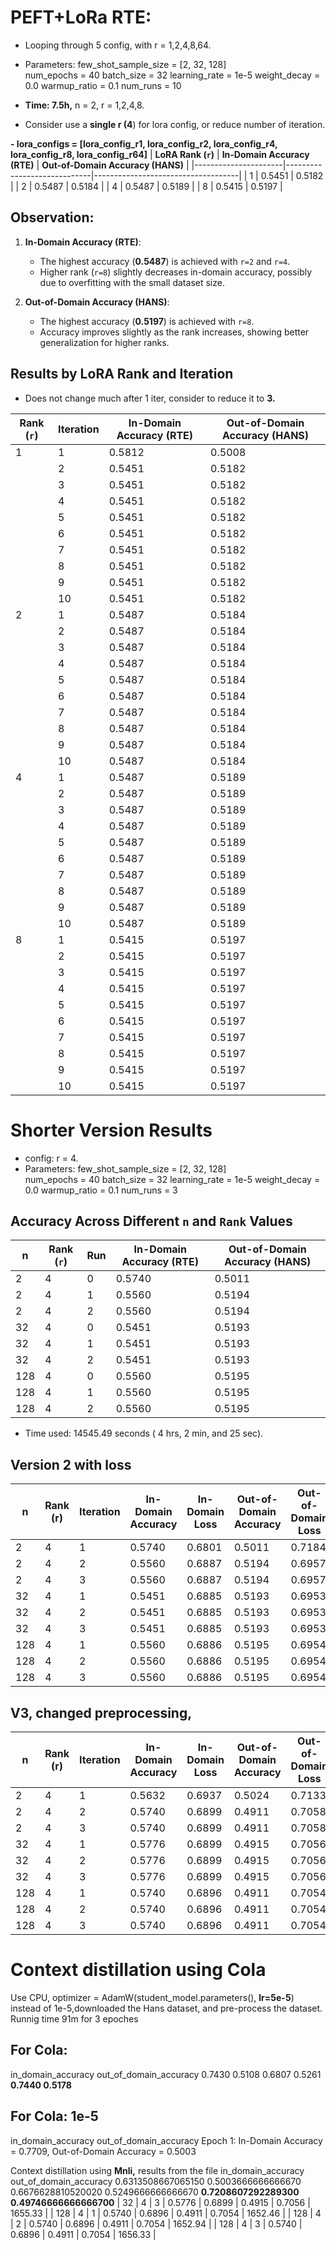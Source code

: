 # PEFT+LoRa RTE:
- Looping through 5 config, with r = 1,2,4,8,64. 
- Parameters:
    few_shot_sample_size = [2, 32, 128]  
    num_epochs = 40
    batch_size = 32
    learning_rate = 1e-5
    weight_decay = 0.0
    warmup_ratio = 0.1
    num_runs = 10
  
- **Time: 7.5h,** n = 2, r = 1,2,4,8.
- Consider use a **single r (4**) for lora config, or reduce number of iteration.

**- lora_configs = [lora_config_r1, lora_config_r2, lora_config_r4, lora_config_r8, lora_config_r64]**
| **LoRA Rank (`r`)** | **In-Domain Accuracy (RTE)** | **Out-of-Domain Accuracy (HANS)** |
|----------------------|-----------------------------|------------------------------------|
| 1                    | 0.5451                     | 0.5182                            |
| 2                    | 0.5487                     | 0.5184                            |
| 4                    | 0.5487                     | 0.5189                            |
| 8                    | 0.5415                     | 0.5197                            |

## Observation:
1. **In-Domain Accuracy (RTE)**:
   - The highest accuracy (**0.5487**) is achieved with `r=2` and `r=4`.
   - Higher rank (`r=8`) slightly decreases in-domain accuracy, possibly due to overfitting with the small dataset size.

2. **Out-of-Domain Accuracy (HANS)**:
   - The highest accuracy (**0.5197**) is achieved with `r=8`.
   - Accuracy improves slightly as the rank increases, showing better generalization for higher ranks.

## Results by LoRA Rank and Iteration
- Does not change much after 1 iter, consider to reduce it to **3.**

| **Rank (`r`)** | **Iteration** | **In-Domain Accuracy (RTE)** | **Out-of-Domain Accuracy (HANS)** |
|----------------|---------------|------------------------------|------------------------------------|
| 1              | 1             | 0.5812                      | 0.5008                            |
|                | 2             | 0.5451                      | 0.5182                            |
|                | 3             | 0.5451                      | 0.5182                            |
|                | 4             | 0.5451                      | 0.5182                            |
|                | 5             | 0.5451                      | 0.5182                            |
|                | 6             | 0.5451                      | 0.5182                            |
|                | 7             | 0.5451                      | 0.5182                            |
|                | 8             | 0.5451                      | 0.5182                            |
|                | 9             | 0.5451                      | 0.5182                            |
|                | 10            | 0.5451                      | 0.5182                            |
| 2              | 1             | 0.5487                      | 0.5184                            |
|                | 2             | 0.5487                      | 0.5184                            |
|                | 3             | 0.5487                      | 0.5184                            |
|                | 4             | 0.5487                      | 0.5184                            |
|                | 5             | 0.5487                      | 0.5184                            |
|                | 6             | 0.5487                      | 0.5184                            |
|                | 7             | 0.5487                      | 0.5184                            |
|                | 8             | 0.5487                      | 0.5184                            |
|                | 9             | 0.5487                      | 0.5184                            |
|                | 10            | 0.5487                      | 0.5184                            |
| 4              | 1             | 0.5487                      | 0.5189                            |
|                | 2             | 0.5487                      | 0.5189                            |
|                | 3             | 0.5487                      | 0.5189                            |
|                | 4             | 0.5487                      | 0.5189                            |
|                | 5             | 0.5487                      | 0.5189                            |
|                | 6             | 0.5487                      | 0.5189                            |
|                | 7             | 0.5487                      | 0.5189                            |
|                | 8             | 0.5487                      | 0.5189                            |
|                | 9             | 0.5487                      | 0.5189                            |
|                | 10            | 0.5487                      | 0.5189                            |
| 8              | 1             | 0.5415                      | 0.5197                            |
|                | 2             | 0.5415                      | 0.5197                            |
|                | 3             | 0.5415                      | 0.5197                            |
|                | 4             | 0.5415                      | 0.5197                            |
|                | 5             | 0.5415                      | 0.5197                            |
|                | 6             | 0.5415                      | 0.5197                            |
|                | 7             | 0.5415                      | 0.5197                            |
|                | 8             | 0.5415                      | 0.5197                            |
|                | 9             | 0.5415                      | 0.5197                            |
|                | 10            | 0.5415                      | 0.5197                            |

# Shorter Version Results
- config: r = 4. 
- Parameters:
    few_shot_sample_size = [2, 32, 128]  
    num_epochs = 40
    batch_size = 32
    learning_rate = 1e-5
    weight_decay = 0.0
    warmup_ratio = 0.1
    num_runs = 3
## **Accuracy Across Different `n` and `Rank` Values**

| **n** | **Rank (`r`)** | **Run** | **In-Domain Accuracy (RTE)** | **Out-of-Domain Accuracy (HANS)** |
|-------|----------------|---------|------------------------------|------------------------------------|
| 2     | 4              | 0       | 0.5740                       | 0.5011                            |
| 2     | 4              | 1       | 0.5560                       | 0.5194                            |
| 2     | 4              | 2       | 0.5560                       | 0.5194                            |
| 32    | 4              | 0       | 0.5451                       | 0.5193                            |
| 32    | 4              | 1       | 0.5451                       | 0.5193                            |
| 32    | 4              | 2       | 0.5451                       | 0.5193                            |
| 128   | 4              | 0       | 0.5560                       | 0.5195                            |
| 128   | 4              | 1       | 0.5560                       | 0.5195                            |
| 128   | 4              | 2       | 0.5560                       | 0.5195                            |

- Time used: 14545.49 seconds ( 4 hrs, 2 min, and 25 sec).

## Version 2 with loss
| n   | Rank (r) | Iteration | In-Domain Accuracy | In-Domain Loss | Out-of-Domain Accuracy | Out-of-Domain Loss | Training Time (s) |
|-----|----------|-----------|---------------------|----------------|------------------------|--------------------|-------------------|
| 2   | 4        | 1         | 0.5740             | 0.6801         | 0.5011                | 0.7184            | 1681.40           |
| 2   | 4        | 2         | 0.5560             | 0.6887         | 0.5194                | 0.6957            | 1639.94           |
| 2   | 4        | 3         | 0.5560             | 0.6887         | 0.5194                | 0.6957            | 1633.31           |
| 32  | 4        | 1         | 0.5451             | 0.6885         | 0.5193                | 0.6953            | 1606.59           |
| 32  | 4        | 2         | 0.5451             | 0.6885         | 0.5193                | 0.6953            | 1605.87           |
| 32  | 4        | 3         | 0.5451             | 0.6885         | 0.5193                | 0.6953            | 1606.76           |
| 128 | 4        | 1         | 0.5560             | 0.6886         | 0.5195                | 0.6954            | 1609.49           |
| 128 | 4        | 2         | 0.5560             | 0.6886         | 0.5195                | 0.6954            | 1608.66           |
| 128 | 4        | 3         | 0.5560             | 0.6886         | 0.5195                | 0.6954            | 1608.39           |

## V3, changed preprocessing,
| n   | Rank (r) | Iteration | In-Domain Accuracy | In-Domain Loss | Out-of-Domain Accuracy | Out-of-Domain Loss | Training Time (s) |
|-----|----------|-----------|--------------------|----------------|------------------------|--------------------|-------------------|
| 2   | 4        | 1         | 0.5632             | 0.6937         | 0.5024                 | 0.7133             | 5028.39           |
| 2   | 4        | 2         | 0.5740             | 0.6899         | 0.4911                 | 0.7058             | 1679.97           |
| 2   | 4        | 3         | 0.5740             | 0.6899         | 0.4911                 | 0.7058             | 1676.13           |
| 32  | 4        | 1         | 0.5776             | 0.6899         | 0.4915                 | 0.7056             | 1656.11           |
| 32  | 4        | 2         | 0.5776             | 0.6899         | 0.4915                 | 0.7056             | 1655.48           |
| 32  | 4        | 3         | 0.5776             | 0.6899         | 0.4915                 | 0.7056             | 1655.33           |
| 128 | 4        | 1         | 0.5740             | 0.6896         | 0.4911                 | 0.7054             | 1652.46           |
| 128 | 4        | 2         | 0.5740             | 0.6896         | 0.4911                 | 0.7054             | 1652.94           |
| 128 | 4        | 3         | 0.5740             | 0.6896         | 0.4911                 | 0.7054             | 1656.33           |


# Context distillation using Cola
Use CPU, optimizer = AdamW(student_model.parameters(), **lr=5e-5**) instead of 1e-5,downloaded the Hans dataset, and pre-process the dataset.
Runnig time 91m for 3 epoches

## For Cola:
in_domain_accuracy	out_of_domain_accuracy
0.7430	0.5108
0.6807	0.5261
**0.7440	0.5178**

## For Cola: 1e-5
in_domain_accuracy	out_of_domain_accuracy
Epoch 1: In-Domain Accuracy = 0.7709, Out-of-Domain Accuracy = 0.5003

Context distillation using **Mnli,** results from the file
in_domain_accuracy	out_of_domain_accuracy
0.6313508667065150	0.5003666666666670
0.6676628810520020	0.5249666666666670
**0.7208607292289300	0.49746666666666700**
| 32  | 4        | 3         | 0.5776             | 0.6899         | 0.4915                | 0.7056            | 1655.33           |
| 128 | 4        | 1         | 0.5740             | 0.6896         | 0.4911                | 0.7054            | 1652.46           |
| 128 | 4        | 2         | 0.5740             | 0.6896         | 0.4911                | 0.7054            | 1652.94           |
| 128 | 4        | 3         | 0.5740             | 0.6896         | 0.4911                | 0.7054            | 1656.33           |
